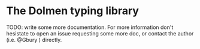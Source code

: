 
# The Dolmen typing library

TODO: write some more documentation.
For more information don't hesistate to open an issue requesting some more doc,
or contact the author (i.e. @Gbury ) directly.

